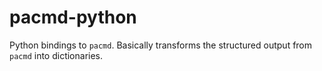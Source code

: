 # pacmd-python

Python bindings to `pacmd`. Basically transforms the structured output from `pacmd` into dictionaries.

